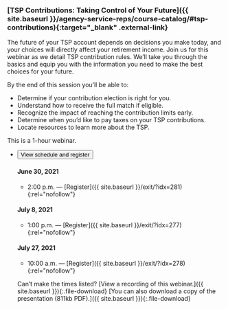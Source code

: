### [TSP Contributions: Taking Control of Your Future]({{ site.baseurl }}/agency-service-reps/course-catalog/#tsp-contributions){:target="\_blank" .external-link}

The future of your TSP account depends on decisions you make today, and your choices will directly affect your retirement income. Join us for this webinar as we detail TSP contribution rules. We’ll take you through the basics and equip you with the information you need to make the best choices for your future.

By the end of this session you’ll be able to:

- Determine if your contribution election is right for you.
- Understand how to receive the full match if eligible.
- Recognize the impact of reaching the contribution limits early.
- Determine when you’d like to pay taxes on your TSP contributions.
- Locate resources to learn more about the TSP.

This is a 1-hour webinar.

<ul class="usa-accordion">
<li>
  <button
    class="usa-accordion-button"
    aria-expanded="false"
    aria-controls="register-contributions">
    View schedule and register
  </button>
<div id="register-contributions" class="usa-accordion-content" markdown="1">

#### June 30, 2021

- 2:00 p.m. — [Register]({{ site.baseurl }}/exit/?idx=281){:rel="nofollow"}

#### July 8, 2021

- 1:00 p.m. — [Register]({{ site.baseurl }}/exit/?idx=277){:rel="nofollow"}

#### July 27, 2021

- 10:00 a.m. — [Register]({{ site.baseurl }}/exit/?idx=278){:rel="nofollow"}

Can’t make the times listed? [View a recording of this webinar.]({{ site.baseurl }}){:.file-download}
[You can also download a copy of the presentation (811kb PDF).]({{ site.baseurl }}){:.file-download}
</div>
</li>
</ul>
